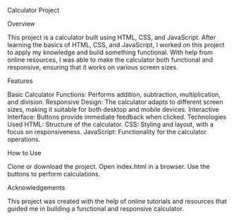 Calculator Project

Overview

This project is a calculator built using HTML, CSS, and JavaScript. After learning the basics of HTML, CSS, and JavaScript, I worked on this project to apply my knowledge and build something functional. With help from online resources, I was able to make the calculator both functional and responsive, ensuring that it works on various screen sizes.

Features

Basic Calculator Functions: Performs addition, subtraction, multiplication, and division.
Responsive Design: The calculator adapts to different screen sizes, making it suitable for both desktop and mobile devices.
Interactive Interface: Buttons provide immediate feedback when clicked.
Technologies Used
HTML: Structure of the calculator.
CSS: Styling and layout, with a focus on responsiveness.
JavaScript: Functionality for the calculator operations.

How to Use

Clone or download the project.
Open index.html in a browser.
Use the buttons to perform calculations.

Acknowledgements

This project was created with the help of online tutorials and resources that guided me in building a functional and responsive calculator.
